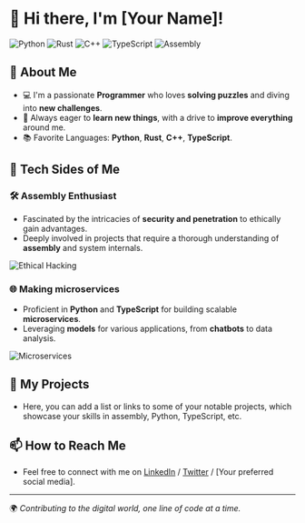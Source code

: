 # 👋 Hi there, I'm [Your Name]!

![Python](https://img.shields.io/badge/-Python-3776AB?style=flat&logo=Python&logoColor=white)
![Rust](https://img.shields.io/badge/-Rust-000000?style=flat&logo=Rust&logoColor=white)
![C++](https://img.shields.io/badge/-C++-00599C?style=flat&logo=Cplusplus&logoColor=white)
![TypeScript](https://img.shields.io/badge/-TypeScript-3178C6?style=flat&logo=TypeScript&logoColor=white)
![Assembly](https://img.shields.io/badge/-Assembly-007ACC?style=flat&logo=Assembly&logoColor=white)

## 🧩 About Me
- 💻 I'm a passionate **Programmer** who loves **solving puzzles** and diving into **new challenges**.
- 🌟 Always eager to **learn new things**, with a drive to **improve everything** around me.
- 📚 Favorite Languages: **Python**, **Rust**, **C++**, **TypeScript**.

## 🤖 Tech Sides of Me
### 🛠️ Assembly Enthusiast
- Fascinated by the intricacies of **security and penetration** to ethically gain advantages.
- Deeply involved in projects that require a thorough understanding of **assembly** and system internals.

![Ethical Hacking](https://img.shields.io/badge/-Ethical%20Hacking-007ACC?style=flat&logo=Security&logoColor=white)

### 🌐 Making microservices 
- Proficient in **Python** and **TypeScript** for building scalable **microservices**.
- Leveraging **models** for various applications, from **chatbots** to data analysis.

![Microservices](https://img.shields.io/badge/-Microservices-007ACC?style=flat&logo=Microservices&logoColor=white)

## 🚀 My Projects
- Here, you can add a list or links to some of your notable projects, which showcase your skills in assembly, Python, TypeScript, etc.

## 📫 How to Reach Me
- Feel free to connect with me on [LinkedIn](#) / [Twitter](#) / [Your preferred social media].

---

🌍 *Contributing to the digital world, one line of code at a time.*
